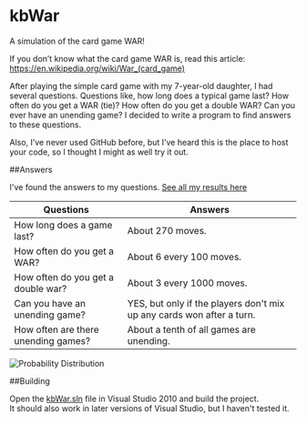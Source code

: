 # kbWar
A simulation of the card game WAR!

If you don’t know what the card game WAR is, read this article:
https://en.wikipedia.org/wiki/War_(card_game) 

After playing the simple card game with my 7-year-old daughter, I had several questions.  Questions like, how long does a typical game last?  How often do you get a WAR (tie)?  How often do you get a double WAR?  Can you ever have an unending game?  I decided to write a program to find answers to these questions.

Also, I’ve never used GitHub before, but I’ve heard this is the place to host your code, so I thought I might as well try it out.

##Answers

I've found the answers to my questions. [See all my results here](Results.md)  

Questions | Answers
 ------------- | -----------
How long does a game last? | About 270 moves.
How often do you get a WAR? | About 6 every 100 moves.
How often do you get a double war? | About 3 every 1000 moves.
Can you have an unending game? | YES, but only if the players don't mix up any cards won after a turn.
How often are there unending games? | About a tenth of all games are unending.

![Probability Distribution](http://i.imgur.com/GJrZyB0.png)

##Building

Open the [kbWar.sln](kbWar/kbWar.sln) file in Visual Studio 2010 and build the project.  
It should also work in later versions of Visual Studio, but I haven't tested it.
